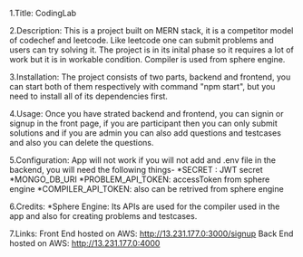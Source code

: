 1.Title: CodingLab

2.Description: This is a project built on MERN stack, it is a competitor model of codechef and leetcode. Like leetcode one can submit problems and users can try solving it. The project is in its inital phase so it requires a lot of work but it is in workable condition. Compiler is used from sphere engine.

3.Installation: The project consists of two parts, backend and frontend, you can start both of them respectively with command "npm start", but you need to install all of its dependencies first.

4.Usage: Once you have strated backend and frontend, you can signin or signup in the front page, if you are participant then you can only submit solutions and if you are admin you can also add questions and testcases and also you can delete the questions.

5.Configuration: App will not work if you will not add and .env file in the backend, you will need the following things-
*SECRET : JWT secret
*MONGO_DB_URI
*PROBLEM_API_TOKEN: accessToken from sphere engine
*COMPILER_API_TOKEN: also can be retrived from sphere engine

6.Credits:
\*Sphere Engine: Its APIs are used for the compiler used in the app and also for creating problems and testcases.

7.Links:
Front End hosted on AWS: http://13.231.177.0:3000/signup
Back End hosted on AWS: http://13.231.177.0:4000
